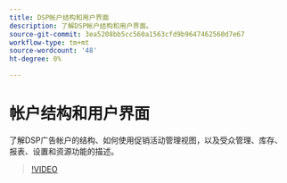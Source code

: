 ```yaml
---
title: DSP帐户结构和用户界面
description: 了解DSP帐户结构和用户界面。
source-git-commit: 3ea5208bb5cc560a1563cfd9b9647462560d7e67
workflow-type: tm+mt
source-wordcount: '48'
ht-degree: 0%

---
```


# 帐户结构和用户界面

了解DSP广告帐户的结构、如何使用促销活动管理视图，以及受众管理、库存、报表、设置和资源功能的描述。

>[!VIDEO](https://video.tv.adobe.com/v/339206)
